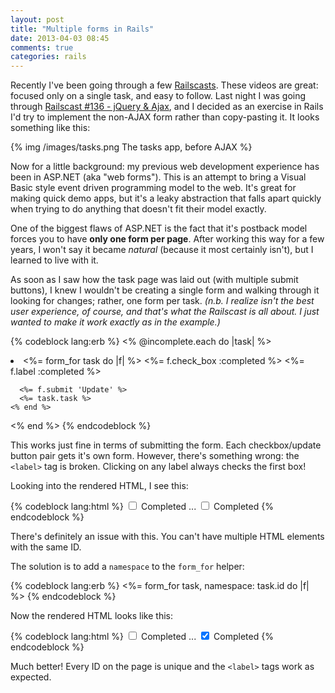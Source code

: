 ```yaml
---
layout: post
title: "Multiple forms in Rails"
date: 2013-04-03 08:45
comments: true
categories: rails
---
```


Recently I've been going through a few [Railscasts](http://railscasts.com). These videos are great: focused only on a single task, and easy to follow. Last night I was going through [Railscast #136 - jQuery & Ajax](http://railscasts.com/episodes/136-jquery-ajax-revised), and I decided as an exercise in Rails I'd try to implement the non-AJAX form rather than copy-pasting it. It looks something like this:

 {% img /images/tasks.png The tasks app, before AJAX %}

Now for a little background: my previous web development experience has been in ASP.NET (aka "web forms"). This is an attempt to bring a Visual Basic style event driven programming model to the web. It's great for making quick demo apps, but it's a leaky abstraction that falls apart quickly when trying to do anything that doesn't fit their model exactly.

One of the biggest flaws of ASP.NET is the fact that it's postback model forces you to have **only one form per page**. After working this way for a few years, I won't say it became *natural* (because it most certainly isn't), but I learned to live with it.

As soon as I saw how the task page was laid out (with multiple submit buttons), I knew I wouldn't be creating a single form and walking through it looking for changes; rather, one form per task. *(n.b. I realize isn't the best user experience, of course, and that's what the Railscast is all about. I just wanted to make it work exactly as in the example.)*

{% codeblock lang:erb %}
<% @incomplete.each do |task| %>
  <li>
    <%= form_for task do |f| %>
      <%= f.check_box :completed %>
      <%= f.label :completed %>

      <%= f.submit 'Update' %>
      <%= task.task %>
    <% end %>
  </li>
<% end %>
{% endcodeblock %}

This works just fine in terms of submitting the form. Each checkbox/update button pair gets it's own form. However, there's something wrong: the `<label>` tag is broken. Clicking on any label always checks the first box!

Looking into the rendered HTML, I see this:

{% codeblock lang:html %}
<input id="task_completed" name="task[completed]" type="checkbox" value="1" />
<label for="task_completed">Completed</label>
...
<input id="task_completed" name="task[completed]" type="checkbox" value="1" />
<label for="task_completed">Completed</label>
{% endcodeblock %}

There's definitely an issue with this. You can't have multiple HTML elements with the same ID.

The solution is to add a `namespace` to the `form_for` helper:

{% codeblock lang:erb %}
<%= form_for task, namespace: task.id do |f| %>
{% endcodeblock %}

Now the rendered HTML looks like this:

{% codeblock lang:html %}
<input id="5_task_completed" name="task[completed]" type="checkbox" value="1" />
<label for="5_task_completed">Completed</label>
...
<input checked="checked" id="3_task_completed" name="task[completed]" type="checkbox" value="1" />
<label for="3_task_completed">Completed</label>
{% endcodeblock %}

Much better! Every ID on the page is unique and the `<label>` tags work as expected.